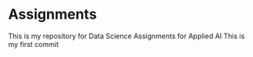 # Assignments
This is my repository for Data Science Assignments for Applied AI
This is my first commit
